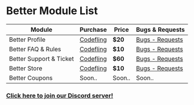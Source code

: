 # Better Module List

| Module | Purchase |  Price | Bugs & Requests |
| ------ | ------ | ------ | ------ |
| Better Profile | [Codefling](https://codefling.com/file/460-better-profile-for-ember/) | **$20** | [Bugs - Requests](https://github.com/xaronnn/ember-modules/issues) |
| Better FAQ & Rules | [Codefling](https://codefling.com/file/471-better-faq-rules-page-for-ember/) | **$10** | [Bugs - Requests](https://github.com/xaronnn/ember-modules/issues) |
| Better Support & Ticket | [Codefling](https://codefling.com/file/491-better-ticket-for-ember/) | **$60** | [Bugs - Requests](https://github.com/xaronnn/ember-modules/issues) |
| Better Store | [Codefling](https://codefling.com/file/478-better-store-for-ember/) | **$10** | [Bugs - Requests](https://github.com/xaronnn/ember-modules/issues) |
| Better Coupons | Soon.. | Soon.. | Soon.. |

### [Click here to join our Discord server!](https://discord.gg/XVJ5V9Kyy3)
